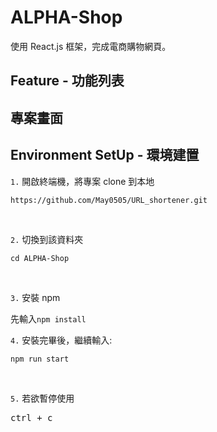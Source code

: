 # ALPHA-Shop

使用 React.js 框架，完成電商購物網頁。

## Feature - 功能列表

## 專案畫面

<!-- ![MyImage](/src/images/show-page-function.png) -->

## Environment SetUp - 環境建置

`1.` 開啟終端機，將專案 clone 到本地<br />

<pre><code>https://github.com/May0505/URL_shortener.git</code></pre><br />

`2.` 切換到該資料夾

<pre><code>cd ALPHA-Shop</code></pre><br />

`3.` 安裝 npm

<pre>先輸入<code>npm install</code></pre>

`4.` 安裝完畢後，繼續輸入:<br />

<pre><code>npm run start</code></pre><br />

`5.` 若欲暫停使用<br />

<pre>ctrl + c</pre><br />
